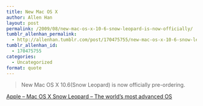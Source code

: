 ```yaml
---
title: New Mac OS X
author: Allen Han
layout: post
permalink: /2009/08/new-mac-os-x-10-6-snow-leopard-is-now-officially/
tumblr_allenhan_permalink:
  - http://allenhan.tumblr.com/post/170475755/new-mac-os-x-10-6-snow-leopard-is-now-officially
tumblr_allenhan_id:
  - 170475755
categories:
  - Uncategorized
format: quote
---
```

> New Mac OS X 10.6(Snow Leopard) is now officially pre-ordering.

<div class="attribution">
  <a href="http://www.apple.com/macosx/">Apple &#8211; Mac OS X Snow Leopard &#8211; The world’s most advanced OS</a>
</div>
